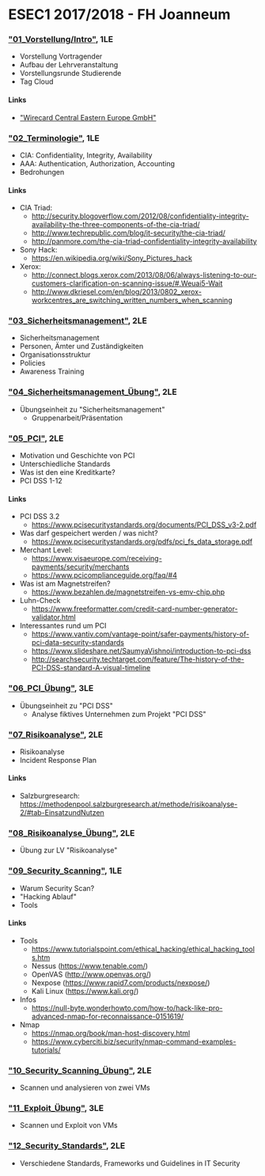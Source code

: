 # ESEC1 2017/2018 - FH Joanneum
### ["01_Vorstellung/Intro"](https://joseftsch.github.io/esec1/01_intro/), 1LE
* Vorstellung Vortragender
* Aufbau der Lehrveranstaltung
* Vorstellungsrunde Studierende
* Tag Cloud
#### Links
* ["Wirecard Central Eastern Europe GmbH"](https://www.wirecard.at)
### ["02_Terminologie"](https://joseftsch.github.io/esec1/02_terminologie/), 1LE
* CIA: Confidentiality, Integrity, Availability
* AAA: Authentication, Authorization, Accounting
* Bedrohungen
#### Links
* CIA Triad:
  * http://security.blogoverflow.com/2012/08/confidentiality-integrity-availability-the-three-components-of-the-cia-triad/
  * http://www.techrepublic.com/blog/it-security/the-cia-triad/
  * http://panmore.com/the-cia-triad-confidentiality-integrity-availability
* Sony Hack:
  * https://en.wikipedia.org/wiki/Sony_Pictures_hack
* Xerox:
  * http://connect.blogs.xerox.com/2013/08/06/always-listening-to-our-customers-clarification-on-scanning-issue/#.Weuai5-Wait
  * http://www.dkriesel.com/en/blog/2013/0802_xerox-workcentres_are_switching_written_numbers_when_scanning
### ["03_Sicherheitsmanagement"](https://joseftsch.github.io/esec1/03_sicherheitsmanagement/), 2LE
* Sicherheitsmanagement
* Personen, Ämter und Zuständigkeiten
* Organisationsstruktur
* Policies
* Awareness Training
### ["04_Sicherheitsmanagement_Übung"](https://joseftsch.github.io/esec1/04_sicherheitsmanagement_ue/), 2LE
* Übungseinheit zu "Sicherheitsmanagement"
  * Gruppenarbeit/Präsentation
### ["05_PCI"](https://joseftsch.github.io/esec1/05_pci/), 2LE
* Motivation und Geschichte von PCI
* Unterschiedliche Standards
* Was ist den eine Kreditkarte?
* PCI DSS 1-12
#### Links
* PCI DSS 3.2
  * https://www.pcisecuritystandards.org/documents/PCI_DSS_v3-2.pdf
* Was darf gespeichert werden / was nicht?
  * https://www.pcisecuritystandards.org/pdfs/pci_fs_data_storage.pdf
* Merchant Level:
  * https://www.visaeurope.com/receiving-payments/security/merchants
  * https://www.pcicomplianceguide.org/faq/#4
* Was ist am Magnetstreifen?
  * https://www.bezahlen.de/magnetstreifen-vs-emv-chip.php
* Luhn-Check
  * https://www.freeformatter.com/credit-card-number-generator-validator.html
* Interessantes rund um PCI
  * https://www.vantiv.com/vantage-point/safer-payments/history-of-pci-data-security-standards
  * https://www.slideshare.net/SaumyaVishnoi/introduction-to-pci-dss
  * http://searchsecurity.techtarget.com/feature/The-history-of-the-PCI-DSS-standard-A-visual-timeline
### ["06_PCI_Übung"](https://joseftsch.github.io/esec1/06_pci_ue/), 3LE
* Übungseinheit zu "PCI DSS"
  * Analyse fiktives Unternehmen zum Projekt "PCI DSS"
### ["07_Risikoanalyse"](https://joseftsch.github.io/esec1/07_risikoanalyse/), 2LE
* Risikoanalyse
* Incident Response Plan
#### Links
* Salzburgresearch: https://methodenpool.salzburgresearch.at/methode/risikoanalyse-2/#tab-EinsatzundNutzen
### ["08_Risikoanalyse_Übung"](https://joseftsch.github.io/esec1/08_risikoanalyse_ue/), 2LE
* Übung zur LV "Risikoanalyse"
### ["09_Security_Scanning"](https://joseftsch.github.io/esec1/09_securityscanning/), 1LE
* Warum Security Scan?
* "Hacking Ablauf"
* Tools
#### Links
* Tools
  * https://www.tutorialspoint.com/ethical_hacking/ethical_hacking_tools.htm
  * Nessus (https://www.tenable.com/)
  * OpenVAS (http://www.openvas.org/)
  * Nexpose (https://www.rapid7.com/products/nexpose/)
  * Kali Linux (https://www.kali.org/)
* Infos
  * https://null-byte.wonderhowto.com/how-to/hack-like-pro-advanced-nmap-for-reconnaissance-0151619/
* Nmap
  * https://nmap.org/book/man-host-discovery.html
  * https://www.cyberciti.biz/security/nmap-command-examples-tutorials/
### ["10_Security_Scanning_Übung"](https://joseftsch.github.io/esec1/10_securityscanning_ue/), 2LE
* Scannen und analysieren von zwei VMs
### ["11_Exploit_Übung"](https://joseftsch.github.io/esec1/11_exploit_ue/), 3LE
* Scannen und Exploit von VMs
### ["12_Security_Standards"](https://joseftsch.github.io/esec1/12_securitystandards/), 2LE
* Verschiedene Standards, Frameworks und Guidelines in IT Security

